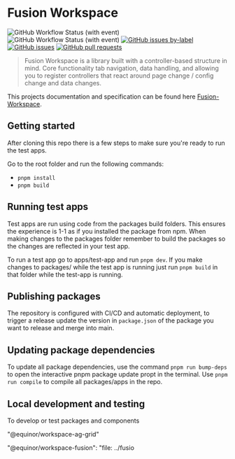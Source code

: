 # Fusion Workspace

![GitHub Workflow Status (with event)](https://img.shields.io/github/actions/workflow/status/equinor/fusion-workspace/ci.yml)
![GitHub Workflow Status (with event)](https://img.shields.io/github/actions/workflow/status/equinor/fusion-workspace/publish.yml?logo=npm&label=Deployment)
[![GitHub issues by-label](https://img.shields.io/github/issues/equinor/fusion-workspace/bug?label=%F0%9F%90%9B%20bug%20issues&color=red)](https://github.com/equinor/fusion-workspace/issues?q=is%3Aissue+is%3Aopen+label%3Abug)
[![GitHub issues](https://img.shields.io/github/issues/equinor/fusion-workspace)](https://github.com/equinor/fusion-workspace/issues)
[![GitHub pull requests](https://img.shields.io/github/issues-pr-raw/equinor/fusion-workspace)](https://github.com/equinor/fusion-workspace/pulls)

> Fusion Workspace is a library built with a controller-based structure in mind. Core functionality tab navigation, data handling, and allowing you to register controllers that react around page change / config change and data changes.

This projects documentation and specification can be found here [Fusion-Workspace](https://equinor.github.io/fusion-workspace/).

## Getting started

After cloning this repo there is a few steps to make sure you're ready to run the test apps.

Go to the root folder and run the following commands:

- `pnpm install`
- `pnpm build`

## Running test apps

Test apps are run using code from the packages build folders. This ensures the experience is 1-1 as if you installed the package from npm. When making changes to the packages folder remember to build the packages so the changes are reflected in your test app.

To run a test app go to apps/test-app and run `pnpm dev`. If you make changes to packages/ while the test app is running just run `pnpm build` in that folder while the test-app is running.

## Publishing packages

The repository is configured with CI/CD and automatic deployment, to trigger a release update the version in `package.json` of the package you want to release and merge into main.

## Updating package dependencies

To update all package dependencies, use the command `pnpm run bump-deps` to open the interactive pnpm package update propt in the terminal. Use `pnpm run compile` to compile all packages/apps in the repo.

## Local development and testing

To develop or test packages and components

"@equinor/workspace-ag-grid"

"@equinor/workspace-fusion": "file: ../fusio